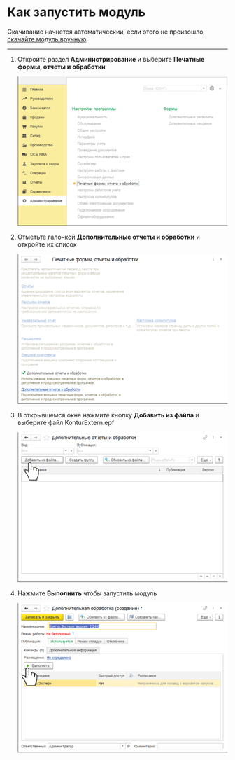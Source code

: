 # Как запустить модуль

Скачивание начнется автоматическии, если этого не произошло, <a id="raw-url" href="https://update.kontur.ru/1c/v1/kext/data-processor">скачайте модуль вручную</a>

---

1. Откройте раздел **Администрирование** и выберите **Печатные формы, отчеты и обработки**

    ![step1](./img/step1.png)

2. Отметьте галочкой **Дополнительные отчеты и обработки** и откройте их список

    ![step2](./img/step2.png)

3. В открывшемся окне нажмите кнопку **Добавить из файла** и выберите файл KonturExtern.epf

    ![step3](./img/step3.png)

4. Нажмите **Выполнить** чтобы запустить модуль

    ![step4](./img/step4.png)
